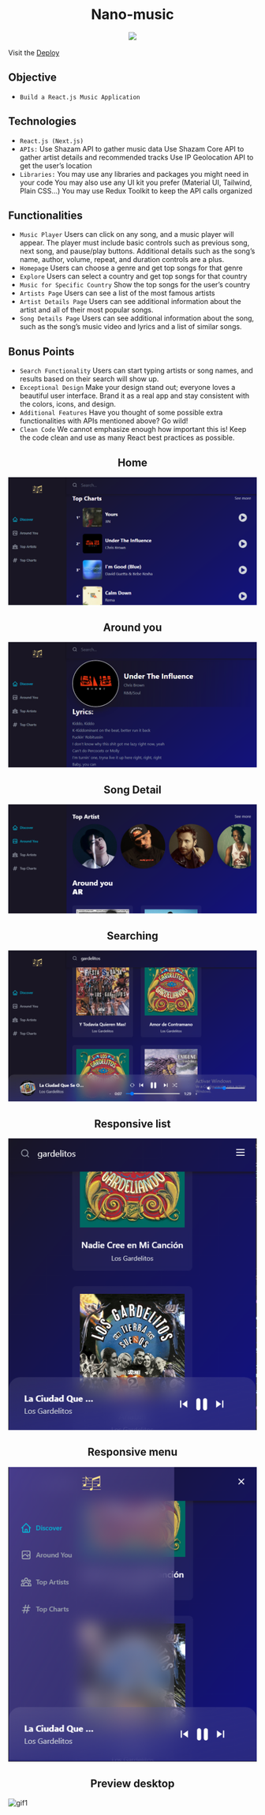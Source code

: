 <h1 align="center"> Nano-music </h1>

   <p align="center">
   <img src="https://img.shields.io/badge/STATUS-DEPLOY-brightgreen">
   </p>

Visit the [Deploy](https://nano-music.netlify.app)

## Objective

- `Build a React.js Music Application`

## Technologies

- `React.js (Next.js)`
- `APIs:`
  Use Shazam API to gather music data
  Use Shazam Core API to gather artist details and recommended tracks
  Use IP Geolocation API to get the user’s location
- `Libraries:`
  You may use any libraries and packages you might need in your code
  You may also use any UI kit you prefer (Material UI, Tailwind, Plain CSS…)
  You may use Redux Toolkit to keep the API calls organized

## Functionalities

- `Music Player`
  Users can click on any song, and a music player will appear. The player must include basic controls such as previous song, next song, and pause/play buttons. Additional details such as the song’s name, author, volume, repeat, and duration controls are a plus.
- `Homepage`
  Users can choose a genre and get top songs for that genre
- `Explore`
  Users can select a country and get top songs for that country
- `Music for Specific Country`
   Show the top songs for the user’s country
- `Artists Page`
   Users can see a list of the most famous artists
- `Artist Details Page`
   Users can see additional information about the artist and all of their most popular songs.
- `Song Details Page`
  Users can see additional information about the song, such as the song’s music video and lyrics and a list of similar songs.

## Bonus Points

- `Search Functionality`
  Users can start typing artists or song names, and results based on their search will show up.
- `Exceptional Design`
   Make your design stand out; everyone loves a beautiful user interface. Brand it as a real app and stay consistent with the colors, icons, and design.
- `Additional Features`
  Have you thought of some possible extra functionalities with APIs mentioned above? Go wild!
- `Clean Code`
  We cannot emphasize enough how important this is! Keep the code clean and use as many React best practices as possible.

<h2 align="center"> Home </h2>

![preview1](https://raw.githubusercontent.com/Nanomarquez/nano-music/Nano/src/assets/preview1.PNG)

<h2 align="center"> Around you </h2>

![preview2](https://raw.githubusercontent.com/Nanomarquez/nano-music/Nano/src/assets/preview2.PNG)

<h2 align="center"> Song Detail </h2>

![preview3](https://raw.githubusercontent.com/Nanomarquez/nano-music/Nano/src/assets/preview3.PNG)


<h2 align="center"> Searching </h2>

![preview4](https://raw.githubusercontent.com/Nanomarquez/nano-music/Nano/src/assets/preview4.PNG)

<h2 align="center"> Responsive list </h2>

![preview5](https://raw.githubusercontent.com/Nanomarquez/nano-music/Nano/src/assets/preview5.PNG)

<h2 align="center"> Responsive menu </h2>

![preview6](https://raw.githubusercontent.com/Nanomarquez/nano-music/Nano/src/assets/preview6.PNG)

<h2 align="center"> Preview desktop </h2>

![gif1](https://raw.githubusercontent.com/Nanomarquez/nano-music/Nano/src/assets/Animation1.gif)

